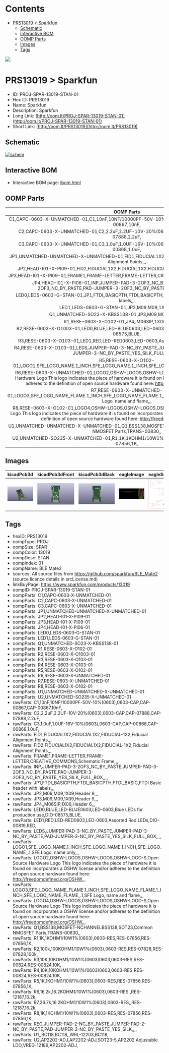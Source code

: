 



Contents
========

* [PRS13019 > Sparkfun](#prs13019--sparkfun)
	* [Schematic](#schematic)
	* [Interactive BOM](#interactive-bom)
	* [OOMP Parts](#oomp-parts)
	* [Images](#images)
	* [Tags](#tags)
  
![][im]
# PRS13019 > Sparkfun

- ID: PROJ-SPAR-13019-STAN-01
- Hex ID: PRS13019
- Name: Sparkfun
- Description: Sparkfun
- Long Link: [http://oom.lt/PROJ-SPAR-13019-STAN-01](http://oom.lt/PROJ-SPAR-13019-STAN-01)
- Short Link: [http://oom.lt/PRS13019](http://oom.lt/PRS13019)

## Schematic
  
[![schem](eagleSchemImage.png)](eagleSchemImage.png)
## Interactive BOM

- Interactive BOM page: [ibom.html](https://htmlpreview.github.io/?https://github.com/oomlout/oomlout_OOMP_projects/blob/main/PROJ-SPAR-13019-STAN-01/kicad/bom/ibom.html)

## OOMP Parts
  

|OOMP Parts|
| :---: |
|C1,CAPC-0603-X-UNMATCHED-01,C1,10nF,10NF/10000PF-50V-10%(0603),0603-CAP,CAP-00867,CAP-00867,10nF,|
|C2,CAPC-0603-X-UNMATCHED-01,C2,2.2uF,2.2UF-10V-20%(0603),0603-CAP,CAP-07888,CAP-07888,2.2uF,|
|C3,CAPC-0603-X-UNMATCHED-01,C3,1.0uF,1.0UF-16V-10%(0603),0603-CAP,CAP-00868,CAP-00868,1.0uF,|
|JP1,UNMATCHED-UNMATCHED-X-UNMATCHED-01,FID1,FIDUCIAL1X2,FIDUCIAL1X2,FIDUCIAL-1X2,Fiducial Alignment Points,,,|
|JP2,HEAD-I01-X-PI09-01,FID2,FIDUCIAL1X2,FIDUCIAL1X2,FIDUCIAL-1X2,Fiducial Alignment Points,,,|
|JP3,HEAD-I01-X-PI09-01,FRAME1,FRAME-LETTER,FRAME-LETTER,CREATIVE_COMMONS,Schematic Frame,,,|
|JP4,HEAD-I01-X-PI06-01,INP,JUMPER-PAD-3-2OF3_NC_BY_PASTE,JUMPER-PAD-3-2OF3_NC_BY_PASTE,PAD-JUMPER-3-2OF3_NC_BY_PASTE_YES_SILK_FULL_BOX,,,,|
|LED0,LEDS-0603-G-STAN-01,JP1,FTDI_BASICPTH,FTDI_BASICPTH,FTDI_BASIC,FTDI Basic header with labels,,,|
|LED1,LEDS-0603-G-STAN-01,JP2,M09,M09,1X09,Header 9,,,|
|Q1,UNMATCHED-SO23-X-KBSS138-01,JP3,M09,M09,1X09,Header 9,,,|
|R1,RESE-0603-X-O102-01,JP4,,M06SIP,1X06,Header 6,,,|
|R2,RESE-0603-X-O1003-01,LED0,BLUE,LED-BLUE0603,LED-0603,Blue LEDs for production use,DIO-08575,BLUE,|
|R3,RESE-0603-X-O103-01,LED1,RED,LED-RED0603,LED-0603,Assorted Red LEDs,DIO-00819,RED,|
|R4,RESE-0603-X-O103-01,LEDS,JUMPER-PAD-3-NC_BY_PASTE,JUMPER-PAD-3-NC_BY_PASTE,PAD-JUMPER-3-NC_BY_PASTE_YES_SILK_FULL_BOX,,,,|
|R5,RESE-0603-X-O102-01,LOGO1,SFE_LOGO_NAME.1_INCH,SFE_LOGO_NAME.1_INCH,SFE_LOGO_NAME_.1,SFE Logo, name only,,,|
|R6,RESE-0603-X-UNMATCHED-01,LOGO2,OSHW-LOGOS,OSHW-LOGOS,OSHW-LOGO-S,Open Source Hardware Logo This logo indicates the piece of hardware it is found on incorporates a OSHW license and/or adheres to the definition of open source hardware found here: http://freedomdefined.org/OSHW,,,|
|R7,RESE-0603-X-UNMATCHED-01,LOGO3,SFE_LOGO_NAME_FLAME.1_INCH,SFE_LOGO_NAME_FLAME.1_INCH,SFE_LOGO_NAME_FLAME_.1,SFE Logo, name and flame,,,|
|R8,RESE-0603-X-O102-01,LOGO4,OSHW-LOGOS,OSHW-LOGOS,OSHW-LOGO-S,Open Source Hardware Logo This logo indicates the piece of hardware it is found on incorporates a OSHW license and/or adheres to the definition of open source hardware found here: http://freedomdefined.org/OSHW,,,|
|U1,UNMATCHED-UNMATCHED-X-UNMATCHED-01,Q1,BSS138,MOSFET-NCHANNELBSS138,SOT23,Common NMOSFET Parts,TRANS-00830,,|
|U2,UNMATCHED-SO235-X-UNMATCHED-01,R1,1K,1KOHM1/10W1%(0603),0603-RES,RES-07856,RES-07856,1K,|

## Images
  
  

|kicadPcb3d|kicadPcb3dFront|kicadPcb3dBack|eagleImage|eagleSchemImage|
| :---: | :---: | :---: | :---: | :---: |
|[![kicadPcb3d](kicadPcb3d_140.png)](kicadPcb3d.png)|[![kicadPcb3dFront](kicadPcb3dFront_140.png)](kicadPcb3dFront.png)|[![kicadPcb3dBack](kicadPcb3dBack_140.png)](kicadPcb3dBack.png)|[![eagleImage](eagleImage_140.png)](eagleImage.png)|[![eagleSchemImage](eagleSchemImage_140.png)](eagleSchemImage.png)|

## Tags

- hexID: PRS13019
- oompType: PROJ
- oompSize: SPAR
- oompColor: 13019
- oompDesc: STAN
- oompIndex: 01
- oompName: BLE Mate2
- sources: All source files from https://github.com/sparkfun/BLE_Mate2 (source licence details in srcLicense.md)
- linkBuyPage: https://www.sparkfun.com/products/13019
- oompID: PROJ-SPAR-13019-STAN-01
- oompParts: C1,CAPC-0603-X-UNMATCHED-01
- oompParts: C2,CAPC-0603-X-UNMATCHED-01
- oompParts: C3,CAPC-0603-X-UNMATCHED-01
- oompParts: JP1,UNMATCHED-UNMATCHED-X-UNMATCHED-01
- oompParts: JP2,HEAD-I01-X-PI09-01
- oompParts: JP3,HEAD-I01-X-PI09-01
- oompParts: JP4,HEAD-I01-X-PI06-01
- oompParts: LED0,LEDS-0603-G-STAN-01
- oompParts: LED1,LEDS-0603-G-STAN-01
- oompParts: Q1,UNMATCHED-SO23-X-KBSS138-01
- oompParts: R1,RESE-0603-X-O102-01
- oompParts: R2,RESE-0603-X-O1003-01
- oompParts: R3,RESE-0603-X-O103-01
- oompParts: R4,RESE-0603-X-O103-01
- oompParts: R5,RESE-0603-X-O102-01
- oompParts: R6,RESE-0603-X-UNMATCHED-01
- oompParts: R7,RESE-0603-X-UNMATCHED-01
- oompParts: R8,RESE-0603-X-O102-01
- oompParts: U1,UNMATCHED-UNMATCHED-X-UNMATCHED-01
- oompParts: U2,UNMATCHED-SO235-X-UNMATCHED-01
- rawParts: C1,10nF,10NF/10000PF-50V-10%(0603),0603-CAP,CAP-00867,CAP-00867,10nF,
- rawParts: C2,2.2uF,2.2UF-10V-20%(0603),0603-CAP,CAP-07888,CAP-07888,2.2uF,
- rawParts: C3,1.0uF,1.0UF-16V-10%(0603),0603-CAP,CAP-00868,CAP-00868,1.0uF,
- rawParts: FID1,FIDUCIAL1X2,FIDUCIAL1X2,FIDUCIAL-1X2,Fiducial Alignment Points,,,
- rawParts: FID2,FIDUCIAL1X2,FIDUCIAL1X2,FIDUCIAL-1X2,Fiducial Alignment Points,,,
- rawParts: FRAME1,FRAME-LETTER,FRAME-LETTER,CREATIVE_COMMONS,Schematic Frame,,,
- rawParts: INP,JUMPER-PAD-3-2OF3_NC_BY_PASTE,JUMPER-PAD-3-2OF3_NC_BY_PASTE,PAD-JUMPER-3-2OF3_NC_BY_PASTE_YES_SILK_FULL_BOX,,,,
- rawParts: JP1,FTDI_BASICPTH,FTDI_BASICPTH,FTDI_BASIC,FTDI Basic header with labels,,,
- rawParts: JP2,M09,M09,1X09,Header 9,,,
- rawParts: JP3,M09,M09,1X09,Header 9,,,
- rawParts: JP4,,M06SIP,1X06,Header 6,,,
- rawParts: LED0,BLUE,LED-BLUE0603,LED-0603,Blue LEDs for production use,DIO-08575,BLUE,
- rawParts: LED1,RED,LED-RED0603,LED-0603,Assorted Red LEDs,DIO-00819,RED,
- rawParts: LEDS,JUMPER-PAD-3-NC_BY_PASTE,JUMPER-PAD-3-NC_BY_PASTE,PAD-JUMPER-3-NC_BY_PASTE_YES_SILK_FULL_BOX,,,,
- rawParts: LOGO1,SFE_LOGO_NAME.1_INCH,SFE_LOGO_NAME.1_INCH,SFE_LOGO_NAME_.1,SFE Logo, name only,,,
- rawParts: LOGO2,OSHW-LOGOS,OSHW-LOGOS,OSHW-LOGO-S,Open Source Hardware Logo This logo indicates the piece of hardware it is found on incorporates a OSHW license and/or adheres to the definition of open source hardware found here: http://freedomdefined.org/OSHW,,,
- rawParts: LOGO3,SFE_LOGO_NAME_FLAME.1_INCH,SFE_LOGO_NAME_FLAME.1_INCH,SFE_LOGO_NAME_FLAME_.1,SFE Logo, name and flame,,,
- rawParts: LOGO4,OSHW-LOGOS,OSHW-LOGOS,OSHW-LOGO-S,Open Source Hardware Logo This logo indicates the piece of hardware it is found on incorporates a OSHW license and/or adheres to the definition of open source hardware found here: http://freedomdefined.org/OSHW,,,
- rawParts: Q1,BSS138,MOSFET-NCHANNELBSS138,SOT23,Common NMOSFET Parts,TRANS-00830,,
- rawParts: R1,1K,1KOHM1/10W1%(0603),0603-RES,RES-07856,RES-07856,1K,
- rawParts: R2,100k,100KOHM1/10W1%(0603),0603-RES,RES-07828,RES-07828,100k,
- rawParts: R3,10K,10KOHM1/10W1%(0603)0603,0603-RES,RES-00824,RES-00824,10K,
- rawParts: R4,10K,10KOHM1/10W1%(0603)0603,0603-RES,RES-00824,RES-00824,10K,
- rawParts: R5,1K,1KOHM1/10W1%(0603),0603-RES,RES-07856,RES-07856,1K,
- rawParts: R6,16.2k,16.2KOHM1/10W1%(0603),0603-RES,,RES-12187,16.2k,
- rawParts: R7,26.7k,16.2KOHM1/10W1%(0603),0603-RES,,RES-12187,16.2k,
- rawParts: R8,1K,1KOHM1/10W1%(0603),0603-RES,RES-07856,RES-07856,1K,
- rawParts: REG,JUMPER-PAD-2-NC_BY_PASTE,JUMPER-PAD-2-NC_BY_PASTE,PAD-JUMPER-2-NC_BY_PASTE_YES_SILK,,,,
- rawParts: U1,,BC118,BC118,,WRL-12203,BC118,
- rawParts: U2,AP2202-ADJ,AP2202-ADJ,SOT23-5,AP2202 Adjustable LDO,VREG-12189,AP2202-ADJ,



[im]: kicadPcb3d_450.png
